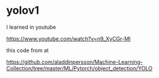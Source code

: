 # yolov1

I learned in youtube

https://www.youtube.com/watch?v=n9_XyCGr-MI

this code from at

https://github.com/aladdinpersson/Machine-Learning-Collection/tree/master/ML/Pytorch/object_detection/YOLO
